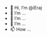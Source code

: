 - 👋 Hi, I’m @iEraj
- 👀 I’m ...
- 🌱 I’m ...
- 💞️ I’m ...
- 📫 How ...

<!---
iEraj/iEraj is a ✨ special ✨ repository because its `README.md` (this file) appears on your GitHub profile.
You can click the Preview link to take a look at your changes.
--->
